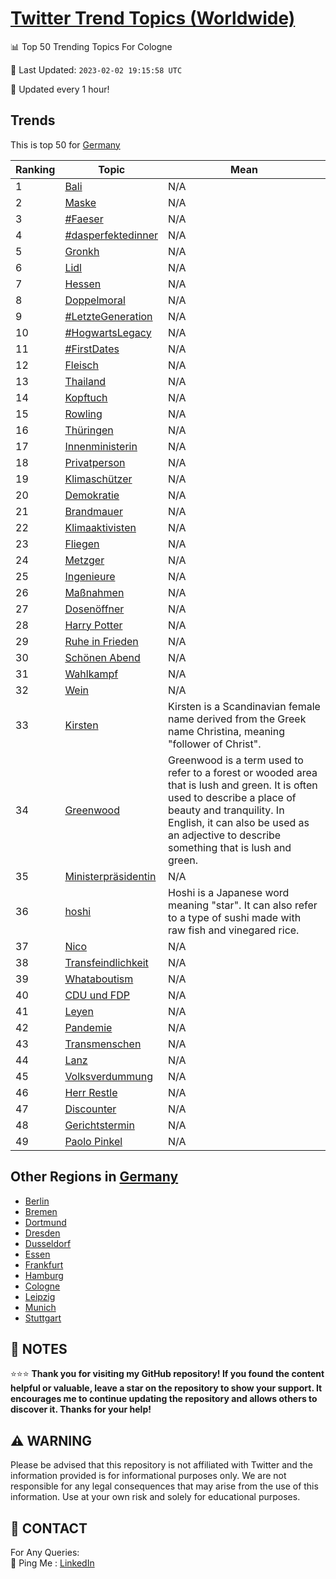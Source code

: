 [Twitter Trend Topics (Worldwide)](https://github.com/ErcinDedeoglu/Twitter-Trend-Topics)
==========


📊 Top 50 Trending Topics For Cologne

📆 Last Updated: `2023-02-02 19:15:58 UTC`

🔧 Updated every 1 hour!


## Trends

This is top 50 for [Germany](</Germany>)

| Ranking | Topic | Mean |
| ------- | ------------ | ------------ |
| 1 | [Bali](http://twitter.com/search?q=Bali) | N/A |
| 2 | [Maske](http://twitter.com/search?q=Maske) | N/A |
| 3 | [#Faeser](http://twitter.com/search?q=%23Faeser) | N/A |
| 4 | [#dasperfektedinner](http://twitter.com/search?q=%23dasperfektedinner) | N/A |
| 5 | [Gronkh](http://twitter.com/search?q=Gronkh) | N/A |
| 6 | [Lidl](http://twitter.com/search?q=Lidl) | N/A |
| 7 | [Hessen](http://twitter.com/search?q=Hessen) | N/A |
| 8 | [Doppelmoral](http://twitter.com/search?q=Doppelmoral) | N/A |
| 9 | [#LetzteGeneration](http://twitter.com/search?q=%23LetzteGeneration) | N/A |
| 10 | [#HogwartsLegacy](http://twitter.com/search?q=%23HogwartsLegacy) | N/A |
| 11 | [#FirstDates](http://twitter.com/search?q=%23FirstDates) | N/A |
| 12 | [Fleisch](http://twitter.com/search?q=Fleisch) | N/A |
| 13 | [Thailand](http://twitter.com/search?q=Thailand) | N/A |
| 14 | [Kopftuch](http://twitter.com/search?q=Kopftuch) | N/A |
| 15 | [Rowling](http://twitter.com/search?q=Rowling) | N/A |
| 16 | [Thüringen](http://twitter.com/search?q=Th%c3%bcringen) | N/A |
| 17 | [Innenministerin](http://twitter.com/search?q=Innenministerin) | N/A |
| 18 | [Privatperson](http://twitter.com/search?q=Privatperson) | N/A |
| 19 | [Klimaschützer](http://twitter.com/search?q=Klimasch%c3%bctzer) | N/A |
| 20 | [Demokratie](http://twitter.com/search?q=Demokratie) | N/A |
| 21 | [Brandmauer](http://twitter.com/search?q=Brandmauer) | N/A |
| 22 | [Klimaaktivisten](http://twitter.com/search?q=Klimaaktivisten) | N/A |
| 23 | [Fliegen](http://twitter.com/search?q=Fliegen) | N/A |
| 24 | [Metzger](http://twitter.com/search?q=Metzger) | N/A |
| 25 | [Ingenieure](http://twitter.com/search?q=Ingenieure) | N/A |
| 26 | [Maßnahmen](http://twitter.com/search?q=Ma%c3%9fnahmen) | N/A |
| 27 | [Dosenöffner](http://twitter.com/search?q=Dosen%c3%b6ffner) | N/A |
| 28 | [Harry Potter](http://twitter.com/search?q=Harry+Potter) | N/A |
| 29 | [Ruhe in Frieden](http://twitter.com/search?q=Ruhe+in+Frieden) | N/A |
| 30 | [Schönen Abend](http://twitter.com/search?q=Sch%c3%b6nen+Abend) | N/A |
| 31 | [Wahlkampf](http://twitter.com/search?q=Wahlkampf) | N/A |
| 32 | [Wein](http://twitter.com/search?q=Wein) | N/A |
| 33 | [Kirsten](http://twitter.com/search?q=Kirsten) | Kirsten is a Scandinavian female name derived from the Greek name Christina, meaning "follower of Christ". |
| 34 | [Greenwood](http://twitter.com/search?q=Greenwood) | Greenwood is a term used to refer to a forest or wooded area that is lush and green. It is often used to describe a place of beauty and tranquility. In English, it can also be used as an adjective to describe something that is lush and green. |
| 35 | [Ministerpräsidentin](http://twitter.com/search?q=Ministerpr%c3%a4sidentin) | N/A |
| 36 | [hoshi](http://twitter.com/search?q=hoshi) | Hoshi is a Japanese word meaning "star". It can also refer to a type of sushi made with raw fish and vinegared rice. |
| 37 | [Nico](http://twitter.com/search?q=Nico) | N/A |
| 38 | [Transfeindlichkeit](http://twitter.com/search?q=Transfeindlichkeit) | N/A |
| 39 | [Whataboutism](http://twitter.com/search?q=Whataboutism) | N/A |
| 40 | [CDU und FDP](http://twitter.com/search?q=CDU+und+FDP) | N/A |
| 41 | [Leyen](http://twitter.com/search?q=Leyen) | N/A |
| 42 | [Pandemie](http://twitter.com/search?q=Pandemie) | N/A |
| 43 | [Transmenschen](http://twitter.com/search?q=Transmenschen) | N/A |
| 44 | [Lanz](http://twitter.com/search?q=Lanz) | N/A |
| 45 | [Volksverdummung](http://twitter.com/search?q=Volksverdummung) | N/A |
| 46 | [Herr Restle](http://twitter.com/search?q=Herr+Restle) | N/A |
| 47 | [Discounter](http://twitter.com/search?q=Discounter) | N/A |
| 48 | [Gerichtstermin](http://twitter.com/search?q=Gerichtstermin) | N/A |
| 49 | [Paolo Pinkel](http://twitter.com/search?q=Paolo+Pinkel) | N/A |



## Other Regions in [Germany](</Germany>)

* [Berlin](</Germany/Berlin.md>)
* [Bremen](</Germany/Bremen.md>)
* [Dortmund](</Germany/Dortmund.md>)
* [Dresden](</Germany/Dresden.md>)
* [Dusseldorf](</Germany/Dusseldorf.md>)
* [Essen](</Germany/Essen.md>)
* [Frankfurt](</Germany/Frankfurt.md>)
* [Hamburg](</Germany/Hamburg.md>)
* [Cologne](</Germany/Cologne.md>)
* [Leipzig](</Germany/Leipzig.md>)
* [Munich](</Germany/Munich.md>)
* [Stuttgart](</Germany/Stuttgart.md>)



## 📝 NOTES

⭐⭐⭐ **Thank you for visiting my GitHub repository! If you found the content helpful or valuable, leave a star on the repository to show your support. It encourages me to continue updating the repository and allows others to discover it. Thanks for your help!**


## ⚠️ WARNING

Please be advised that this repository is not affiliated with Twitter and the information provided is for informational purposes only. We are not responsible for any legal consequences that may arise from the use of this information. Use at your own risk and solely for educational purposes.


## 📨 CONTACT

 For Any Queries:  
            🏓 Ping Me : [LinkedIn](https://www.linkedin.com/in/ercindedeoglu/)
